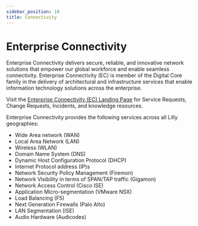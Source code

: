 ```yaml
---
sidebar_position: 10
title: Connectivity
---
```


# Enterprise Connectivity

Enterprise Connectivity delivers secure, reliable, and innovative network solutions that empower our global workforce and enable seamless connectivity. Enterprise Connectivity (EC) is member of the Digital Core family in the delivery of architectural and infrastructure services that enable information technology solutions across the enterprise. 

Visit the <Highlight color="#fde6e2">[Enterprise Connectivity (EC) Landing Page](https://lilly.service-now.com/ess/kb_view.do?sys_kb_id=55532f9f0f33b948384d07ace1050e23&sysparm_language=&sysparm_nameofstack=&sysparm_kb_search_table=&sysparm_search=)</Highlight> for Service Requests, Change Requests, Incidents, and knowledge resources.

Enterprise Connectivity provides the following services across all Lilly geographies:
* Wide Area network (WAN)
* Local Area Network (LAN)
* Wireless (WLAN)
* Domain Name System (DNS)
* Dynamic Host Configuration Protocol (DHCP)
* Internet Protocol address (IP)s
* Network Security Policy Management (Firemon)
* Network Visibility in terms of SPAN/TAP traffic (Gigamon)
* Network Access Control (Cisco ISE)
* Application Micro-segmentation (VMware NSX)
* Load Balancing (F5)
* Next Generation Firewalls (Palo Alto)
* LAN Segmentation (ISE)
* Audio Hardware (Audicodes)

<!-- import DocCardList from '@theme/DocCardList';

<DocCardList /> -->

